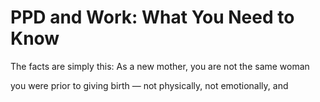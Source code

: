 # PPD and Work: What You Need to Know

The facts are simply this: As a new mother, you are not the same woman

you were prior to giving birth — not physically, not emotionally, and
